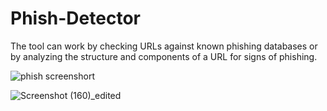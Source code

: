 # Phish-Detector
The tool can work by checking URLs against known phishing databases or by analyzing the structure and components of a URL for signs of phishing.


![phish screenshort](https://github.com/user-attachments/assets/aa04bdeb-dbf3-4868-bcdb-6a4aacfd8033)

![Screenshot (160)_edited](https://github.com/user-attachments/assets/f02fcd47-e324-4d14-bde0-edabc188f8c7)
